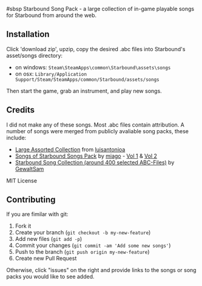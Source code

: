 #sbsp
Starbound Song Pack - a large collection of in-game playable songs for Starbound from around the web.

## Installation
Click 'download zip', upzip, copy the desired .abc files into Starbound's asset/songs directory:
- on windows: ```Steam\SteamApps\common\Starbound\assets\songs```
- on osx: ```Library/Application Support/Steam/SteamApps/common/Starbound/assets/songs```

Then start the game, grab an instrument, and play new songs.

## Credits

I did not make any of these songs. Most .abc files contain attribution. A number of songs were merged from publicly avaliable song packs, these include:

* [Large Assorted Collection](https://www.dropbox.com/sh/tk1011gd8i7fsam/VDZuFE8OAi) from [luisantonioa](https://github.com/luisantonioa)
* [Songs of Starbound Songs Pack](http://community.playstarbound.com/index.php?threads/songs-of-starbound-songs-pack.47041/#post-1477591) by [miago](http://community.playstarbound.com/index.php?members/miago.147598/) - [Vol 1](http://www.mediafire.com/download/vu8ulz1hgcc8ca2/Songs+of+Starbound+Vol1.rar) & [Vol 2](http://www.mediafire.com/download/w9sauxddzew7334/Songs+Of+Starbound+Vol.2.rar)
* [Starbound Song Collection (around 400 selected ABC-Files)](http://community.playstarbound.com/index.php?threads/starbound-song-collection-around-400-selected-abc-files.53454/) by [GewaltSam](http://community.playstarbound.com/index.php?members/gewaltsam.1555/)

MIT License

## Contributing

If you are fimilar with git:

1. Fork it
2. Create your branch (`git checkout -b my-new-feature`)
3. Add new files (`git add -p`)
4. Commit your changes (`git commit -am 'Add some new songs'`)
5. Push to the branch (`git push origin my-new-feature`)
6. Create new Pull Request

Otherwise, click "issues" on the right and provide links to the songs or song packs you would like to see added.
